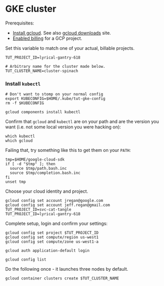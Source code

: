 # GKE cluster

[gcloud downloads]: https://cloud.google.com/sdk/downloads#versioned
[Install gcloud]: https://cloud.google.com/sdk/
[Enabled billing]: https://support.google.com/cloud/answer/6158867?hl=en

Prerequisites:

 * [Install gcloud].  See also [gcloud downloads] site.
 * [Enabled billing] for a GCP project.

Set this variable to match one of your actual,
billable projects.

<!-- @initializeKubeConfig -->
```
TUT_PROJECT_ID=lyrical-gantry-618

# Arbitrary name for the cluster made below.
TUT_CLUSTER_NAME=cluster-spinach
```
### Install `kubectl`



<!-- @initializeKubeConfig -->
```
# Don't want to stomp on your normal config
export KUBECONFIG=$HOME/.kube/tut-gke-config
rm -f $KUBECONFIG
```

<!-- @initializeKubeCtl -->
```
gcloud components install kubectl
```

Confirm that `gcloud` and `kubectl` are on your path
and are the version you want (i.e. not some local
version you were hacking on):

<!-- @whichPrograms -->
```
which kubectl
which gcloud
```

Failing that, try something like this to
get them on your `PATH`:

<!-- @useConsumerCloudEnv -->
```
tmp=$HOME/google-cloud-sdk
if [ -d "$tmp" ]; then
  source $tmp/path.bash.inc
  source $tmp/completion.bash.inc
fi
unset tmp
```

Choose your cloud identity and project.

<!-- @chooseCloudIdentity -->
```
gcloud config set account jregan@google.com
gcloud config set account jeff.regan@gmail.com
TUT_PROJECT_ID=svc-cat-tangle
TUT_PROJECT_ID=lyrical-gantry-618
```

Complete setup, login and confirm your settings:

<!-- @completeConfigSetup -->
```
gcloud config set project $TUT_PROJECT_ID
gcloud config set compute/region us-west1
gcloud config set compute/zone us-west1-a
```

<!-- @login -->
```
gcloud auth application-default login
```

<!-- @confirmCloudConfig -->
```
gcloud config list
```

Do the following once - it launches three nodes by default.

<!-- @createCluster -->
```
gcloud container clusters create $TUT_CLUSTER_NAME
```

